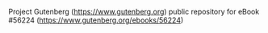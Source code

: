 Project Gutenberg (https://www.gutenberg.org) public repository for
eBook #56224 (https://www.gutenberg.org/ebooks/56224)
